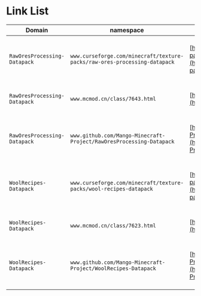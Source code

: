 # Link List

| Domain | namespace | raw_url | transfer_url |
|--------|-----------|---------|--------------|
| `RawOresProcessing-Datapack` | `www.curseforge.com/minecraft/texture-packs/raw-ores-processing-datapack` | [https://www.curseforge.com/minecraft/texture-packs/raw-ores-processing-datapack](https://www.curseforge.com/minecraft/texture-packs/raw-ores-processing-datapack) | [https://mango-projects.github.io/src/link-list/www.curseforge.com/minecraft/texture-packs/raw-ores-processing-datapack](https://mango-projects.github.io/src/link-list/www.curseforge.com/minecraft/texture-packs/raw-ores-processing-datapack) |
| `RawOresProcessing-Datapack` | `www.mcmod.cn/class/7643.html` | [https://www.mcmod.cn/class/7643.html](https://www.mcmod.cn/class/7643.html) | [https://mango-projects.github.io/src/link-list/www.mcmod.cn/class/7643.html](https://mango-projects.github.io/src/link-list/www.mcmod.cn/class/7643.html) |
| `RawOresProcessing-Datapack` | `www.github.com/Mango-Minecraft-Project/RawOresProcessing-Datapack` | [https://www.github.com/Mango-Minecraft-Project/RawOresProcessing-Datapack](https://www.github.com/Mango-Minecraft-Project/RawOresProcessing-Datapack) | [https://mango-projects.github.io/src/link-list/www.github.com/Mango-Minecraft-Project/RawOresProcessing-Datapack](https://mango-projects.github.io/src/link-list/www.github.com/Mango-Minecraft-Project/RawOresProcessing-Datapack) |
| `WoolRecipes-Datapack` | `www.curseforge.com/minecraft/texture-packs/wool-recipes-datapack` | [https://www.curseforge.com/minecraft/texture-packs/wool-recipes-datapack](https://www.curseforge.com/minecraft/texture-packs/wool-recipes-datapack) | [https://mango-projects.github.io/src/link-list/www.curseforge.com/minecraft/texture-packs/wool-recipes-datapack](https://mango-projects.github.io/src/link-list/www.curseforge.com/minecraft/texture-packs/wool-recipes-datapack) |
| `WoolRecipes-Datapack` | `www.mcmod.cn/class/7623.html` | [https://www.mcmod.cn/class/7623.html](https://www.mcmod.cn/class/7623.html) | [https://mango-projects.github.io/src/link-list/www.mcmod.cn/class/7623.html](https://mango-projects.github.io/src/link-list/www.mcmod.cn/class/7623.html) |
| `WoolRecipes-Datapack` | `www.github.com/Mango-Minecraft-Project/WoolRecipes-Datapack` | [https://www.github.com/Mango-Minecraft-Project/WoolRecipes-Datapack](https://www.github.com/Mango-Minecraft-Project/WoolRecipes-Datapack) | [https://mango-projects.github.io/src/link-list/www.github.com/Mango-Minecraft-Project/WoolRecipes-Datapack](https://mango-projects.github.io/src/link-list/www.github.com/Mango-Minecraft-Project/WoolRecipes-Datapack) |
